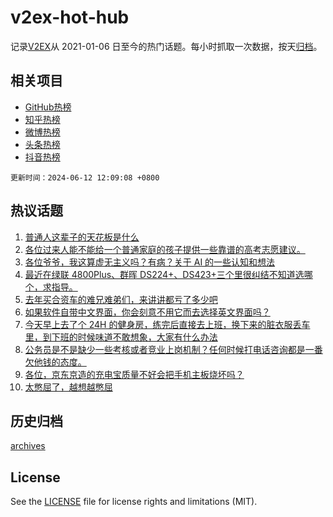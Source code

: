 # v2ex-hot-hub

 记录[V2EX](https://www.v2ex.com/)从 2021-01-06 日至今的热门话题。每小时抓取一次数据，按天[归档](archives)。
 
 ## 相关项目

- [GitHub热榜](https://github.com/snaildev/github-hot-hub)
- [知乎热榜](https://github.com/snaildev/zhihu-hot-hub)
- [微博热榜](https://github.com/snaildev/weibo-hot-hub)
- [头条热榜](https://github.com/snaildev/toutiao-hot-hub)
- [抖音热榜](https://github.com/snaildev/douyin-hot-hub)


 `更新时间：2024-06-12 12:09:08 +0800`

## 热议话题

1. [普通人这辈子的天花板是什么](https://www.v2ex.com/t/1048568)
1. [各位过来人能不能给一个普通家庭的孩子提供一些靠谱的高考志愿建议。](https://www.v2ex.com/t/1048787)
1. [各位爷爷，我这算虚无主义吗？有病？关于 AI 的一些认知和想法](https://www.v2ex.com/t/1048603)
1. [最近在绿联 4800Plus、群晖 DS224+、DS423+三个里很纠结不知道选哪个，求指导。](https://www.v2ex.com/t/1048528)
1. [去年买合资车的难兄难弟们，来讲讲都亏了多少吧](https://www.v2ex.com/t/1048495)
1. [如果软件自带中文界面，你会刻意不用它而去选择英文界面吗？](https://www.v2ex.com/t/1048758)
1. [今天早上去了个 24H 的健身房，练完后直接去上班，换下来的脏衣服丢车里，到下班的时候味道不敢想象，大家有什么办法](https://www.v2ex.com/t/1048746)
1. [公务员是不是缺少一些考核或者竞业上岗机制？任何时候打电话咨询都是一番欠他钱的态度。](https://www.v2ex.com/t/1048755)
1. [各位，京东京造的充电宝质量不好会把手机主板烧坏吗？](https://www.v2ex.com/t/1048716)
1. [太憋屈了，越想越憋屈](https://www.v2ex.com/t/1048689)

## 历史归档

[archives](archives)

## License

See the [LICENSE](LICENSE) file for license rights and limitations (MIT).
